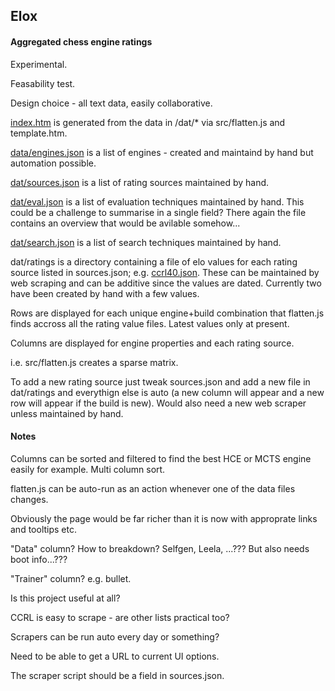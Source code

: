 ## Elox
#### Aggregated chess engine ratings 

Experimental. 

Feasability test. 

Design choice - all text data, easily collaborative.

[index.htm](https://op12no2.github.io/elox) is generated from the data in /dat/* via src/flatten.js and template.htm.

[data/engines.json](https://github.com/op12no2/elox/blob/main/dat/engines.json) is a list of engines - created and maintaind by hand but automation possible.

[dat/sources.json](https://github.com/op12no2/elox/blob/main/dat/sources.json) is a list of rating sources maintained by hand.

[dat/eval.json](https://github.com/op12no2/elox/blob/main/dat/eval.json) is a list of evaluation techniques maintained by hand. This could be a challenge to summarise in a single field? There again the file contains an overview that would be avilable somehow...

[dat/search.json](https://github.com/op12no2/elox/blob/main/dat/search.json) is a list of search techniques maintained by hand.

dat/ratings is a directory containing a file of elo values for each rating source listed in sources.json; e.g. [ccrl40.json](https://github.com/op12no2/elox/blob/main/dat/ratings/ccrl40.json). These can be maintained by web scraping and can be additive since the values are dated. Currently two have been created by hand with a few values.

Rows are displayed for each unique engine+build combination that flatten.js finds accross all the rating value files. Latest values only at present.

Columns are displayed for engine properties and each rating source.

i.e. src/flatten.js creates a sparse matrix.

To add a new rating source just tweak sources.json and add a new file in dat/ratings and everythign else is auto (a new column will appear and a new row will appear if the build is new). Would also need a new web scraper unless maintained by hand.


#### Notes

Columns can be sorted and filtered to find the best HCE or MCTS engine easily for example. Multi column sort.

flatten.js can be auto-run as an action whenever one of the data files changes.

Obviously the page would be far richer than it is now with approprate links and tooltips etc.

"Data" column? How to breakdown? Selfgen, Leela, ...??? But also needs boot info...???

"Trainer" column? e.g. bullet.

Is this project useful at all?

CCRL is easy to scrape - are other lists practical too? 

Scrapers can be run auto every day or something?

Need to be able to get a URL to current UI options.

The scraper script should be a field in sources.json.

